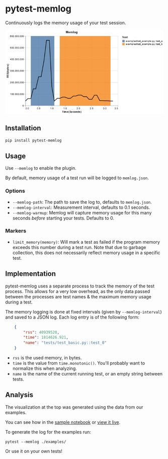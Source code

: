 # pytest-memlog

Continuously logs the memory usage of your test session.

![Memlog graph of the example tests](example.png)

## Installation

```bash
pip install pytest-memlog
```

## Usage

Use `--memlog` to enable the plugin.

By default, memory usage of a test run will be logged to `memlog.json`.

### Options

- `--memlog-path`: The path to save the log to, defaults to `memlog.json`.
- `--memlog-interval`: Measurement interval, defaults to 0.1 seconds.
- `--memlog-warmup`: Memlog will capture memory usage for this many seconds _before_ starting your tests. Defaults to 0.

### Markers

- `limit_memory(memory)`: Will mark a test as failed if the program memory exceeds this number during a test run.
    Note that due to garbage collection, this does not necessarily reflect memory usage in a specific test.

## Implementation

pytest-memlog uses a separate process to track the memory of the test process.
This allows for a very low overhead, as the only data passed between the processes
are test names & the maximum memory usage during a test.

The memory logging is done at fixed intervals (given by `--memlog-interval`)
and saved to a JSON log.
Each log entry is of the following form:

```json
    {
        "rss": 40939520,
        "time": 1814626.921,
        "name": "tests/test_basic.py::test_0"
    }
```

- `rss` is the used memory, in bytes.
- `time` is the value from `time.monotonic()`.
    You'll probably want to normalize this when analyzing.
- `name` is the name of the current running test, or an empty string between tests.

## Analysis

The visualization at the top was generated using the data from our examples.

You can see how in the [sample notebook](Example.ipynb) or [view it live](https://nbviewer.org/github/tmr232/pytest-memlog/blob/main/Example.ipynb).

To generate the log for the examples run:

```shell
pytest --memlog ./examples/
```

Or use it on your own tests!
